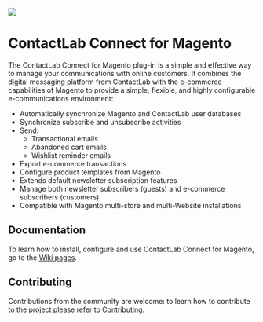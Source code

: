 ![](https://raw.githubusercontent.com/wiki/contactlab/contactlab-magento-connect/image/contactlab.png)

# ContactLab Connect for Magento

The ContactLab Connect for Magento plug-in is a simple and effective way to manage your communications with online customers. It combines the digital messaging platform from ContactLab with the e-commerce capabilities of Magento to provide a simple, flexible, and highly configurable e-communications environment:

- Automatically synchronize Magento and ContactLab user databases
- Synchronize subscribe and unsubscribe activities
- Send:
  - Transactional emails
  - Abandoned cart emails
  - Wishlist reminder emails
- Export e-commerce transactions
- Configure product templates from Magento
- Extends default newsletter subscription features
- Manage both newsletter subscribers (guests) and e-commerce subscribers (customers)
- Compatible with Magento multi-store and multi-Website installations

## Documentation

To learn how to install, configure and use ContactLab Connect for Magento, go to the [Wiki pages](https://github.com/contactlab/contactlab-magento-connect/wiki).

## Contributing

Contributions from the community are welcome: to learn how to contribute to the project please refer to [Contributing](https://github.com/contactlab/contactlab-magento-connect/blob/master/CONTRIBUTING.md).
